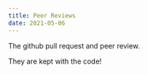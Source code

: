 ```yaml
---
title: Peer Reviews
date: 2021-05-06
---
```


The github pull request and peer review.

They are kept with the code!